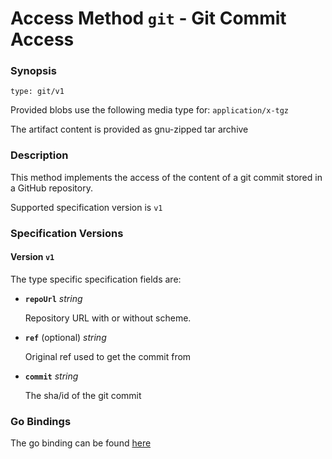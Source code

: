 
# Access Method `git` - Git Commit Access


### Synopsis

```
type: git/v1
```

Provided blobs use the following media type for: `application/x-tgz`

The artifact content is provided as gnu-zipped tar archive

### Description

This method implements the access of the content of a git commit stored in a
GitHub repository.

Supported specification version is `v1`

### Specification Versions

#### Version `v1`

The type specific specification fields are:

- **`repoUrl`**  *string*

  Repository URL with or without scheme.

- **`ref`** (optional) *string*

  Original ref used to get the commit from

- **`commit`** *string*

  The sha/id of the git commit


### Go Bindings

The go binding can be found [here](method.go)
